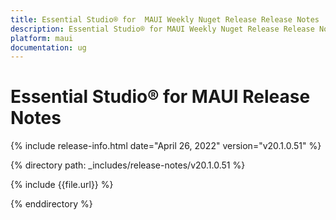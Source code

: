 ```yaml
---
title: Essential Studio® for  MAUI Weekly Nuget Release Release Notes  
description: Essential Studio® for MAUI Weekly Nuget Release Release Notes  
platform: maui
documentation: ug
---
```


# Essential Studio® for  MAUI  Release Notes  

{% include release-info.html date="April 26, 2022"  version="v20.1.0.51" %} 

{% directory path: _includes/release-notes/v20.1.0.51 %}

{% include {{file.url}} %}

{% enddirectory %}